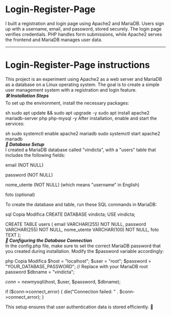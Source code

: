# Login-Register-Page
I built a registration and login page using Apache2 and MariaDB. Users sign up with a username, email, and password, stored securely. The login page verifies credentials. PHP handles form submissions, while Apache2 serves the frontend and MariaDB manages user data.

-----------------------------------------------------------------------------------------------------------------------------------------------------------------

# Login-Register-Page instructions

This project is an experiment using Apache2 as a web server and MariaDB as a database on a Linux operating system. The goal is to create a simple user management system with a registration and login feature.
<br>
***🛠 Installation Steps***<br>
To set up the environment, install the necessary packages:

sh
sudo apt update && sudo apt upgrade -y
sudo apt install apache2 mariadb-server php php-mysql -y
After installation, enable and start the services:

sh
sudo systemctl enable apache2 mariadb
sudo systemctl start apache2 mariadb
<br>
***📌 Database Setup*** <br>
I created a MariaDB database called "vindicta", with a "users" table that includes the following fields:

email (NOT NULL)

password (NOT NULL)

nome_utente (NOT NULL) (which means "username" in English)

foto (optional)

To create the database and table, run these SQL commands in MariaDB:

sql
Copia
Modifica
CREATE DATABASE vindicta;
USE vindicta;

CREATE TABLE users (
    email VARCHAR(255) NOT NULL,
    password VARCHAR(255) NOT NULL,
    nome_utente VARCHAR(100) NOT NULL,
    foto TEXT
);
<br>
***🔑 Configuring the Database Connection***<br>
In the config.php file, make sure to set the correct MariaDB password that you created during installation. Modify the $password variable accordingly:

php
Copia
Modifica
$host = "localhost";
$user = "root";
$password = "YOUR_DATABASE_PASSWORD";  // Replace with your MariaDB root password
$dbname = "vindicta";

$conn = new mysqli($host, $user, $password, $dbname);

if ($conn->connect_error) {
    die("Connection failed: " . $conn->connect_error);
}

This setup ensures that user authentication data is stored efficiently. 🚀
